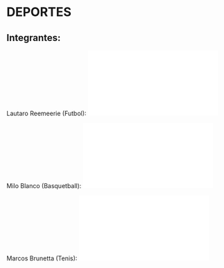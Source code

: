 # DEPORTES
## Integrantes:
Lautaro Reemeerie (Futbol): ![Futbol](Futbol/la_pasion_inigualable_por_el_futbol.md)

Milo Blanco (Basquetball): ![Basketball](Basketball/Basquetball.md)

Marcos Brunetta (Tenis): ![Tenis](Tenis/Tenis.md)
